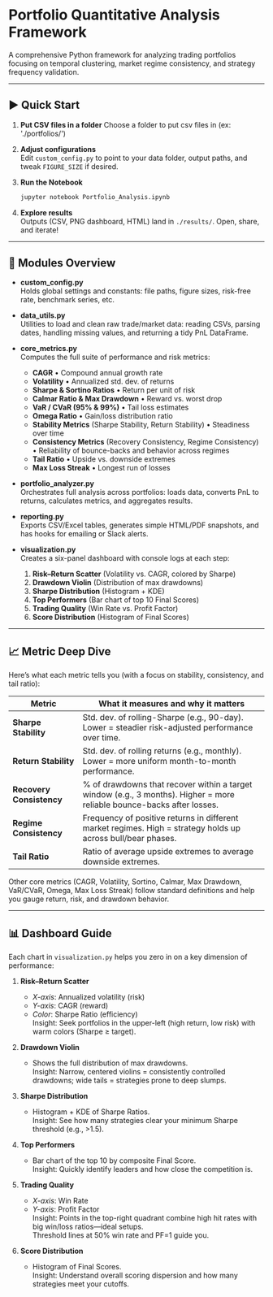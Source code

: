 ﻿# Portfolio Quantitative Analysis Framework

A comprehensive Python framework for analyzing trading portfolios focusing on temporal clustering, market regime consistency, and strategy frequency validation.

---

## :arrow_forward: Quick Start
1. **Put CSV files in a folder**
Choose a folder to put csv files in (ex: './portfolios/')

2. **Adjust configurations**  
Edit `custom_config.py` to point to your data folder, output paths, and tweak `FIGURE_SIZE` if desired.

3. **Run the Notebook**
   ```bash
   jupyter notebook Portfolio_Analysis.ipynb
   ```

4. **Explore results**  
   Outputs (CSV, PNG dashboard, HTML) land in `./results/`. Open, share, and iterate!


---

## :open_file_folder: Modules Overview

- **custom_config.py**  
  Holds global settings and constants: file paths, figure sizes, risk-free rate, benchmark series, etc.

- **data_utils.py**  
  Utilities to load and clean raw trade/market data: reading CSVs, parsing dates, handling missing values, and returning a tidy PnL DataFrame.

- **core_metrics.py**  
  Computes the full suite of performance and risk metrics:
   - **CAGR** • Compound annual growth rate
   - **Volatility** • Annualized std. dev. of returns
   - **Sharpe & Sortino Ratios** • Return per unit of risk
   - **Calmar Ratio & Max Drawdown** • Reward vs. worst drop
   - **VaR / CVaR (95% & 99%)** • Tail loss estimates
   - **Omega Ratio** • Gain/loss distribution ratio
   - **Stability Metrics** (Sharpe Stability, Return Stability) • Steadiness over time
   - **Consistency Metrics** (Recovery Consistency, Regime Consistency) • Reliability of bounce-backs and behavior across regimes
   - **Tail Ratio** • Upside vs. downside extremes
   - **Max Loss Streak** • Longest run of losses

- **portfolio_analyzer.py**  
  Orchestrates full analysis across portfolios: loads data, converts PnL to returns, calculates metrics, and aggregates results.

- **reporting.py**  
  Exports CSV/Excel tables, generates simple HTML/PDF snapshots, and has hooks for emailing or Slack alerts.

- **visualization.py**  
  Creates a six-panel dashboard with console logs at each step:
   1. **Risk–Return Scatter** (Volatility vs. CAGR, colored by Sharpe)
   2. **Drawdown Violin** (Distribution of max drawdowns)
   3. **Sharpe Distribution** (Histogram + KDE)
   4. **Top Performers** (Bar chart of top 10 Final Scores)
   5. **Trading Quality** (Win Rate vs. Profit Factor)
   6. **Score Distribution** (Histogram of Final Scores)

---

## :chart_with_upwards_trend: Metric Deep Dive

Here’s what each metric tells you (with a focus on stability, consistency, and tail ratio):

| Metric                   | What it measures and why it matters                                                                                    |
|--------------------------|------------------------------------------------------------------------------------------------------------------------|
| **Sharpe Stability**     | Std. dev. of rolling-Sharpe (e.g., 90-day). Lower = steadier risk-adjusted performance over time.                      |
| **Return Stability**     | Std. dev. of rolling returns (e.g., monthly). Lower = more uniform month-to-month performance.                         |
| **Recovery Consistency** | % of drawdowns that recover within a target window (e.g., 3 months). Higher = more reliable bounce-backs after losses. |
| **Regime Consistency**   | Frequency of positive returns in different market regimes. High = strategy holds up across bull/bear phases.           |
| **Tail Ratio**           | Ratio of average upside extremes to average downside extremes.                                                         |


Other core metrics (CAGR, Volatility, Sortino, Calmar, Max Drawdown, VaR/CVaR, Omega, Max Loss Streak) follow standard definitions and help you gauge return, risk, and drawdown behavior.

---

## :bar_chart: Dashboard Guide

Each chart in `visualization.py` helps you zero in on a key dimension of performance:

1. **Risk–Return Scatter** 
   - _X-axis_: Annualized volatility (risk)
   - _Y-axis_: CAGR (reward)
   - _Color_: Sharpe Ratio (efficiency)  
     Insight: Seek portfolios in the upper-left (high return, low risk) with warm colors (Sharpe ≥ target).

2. **Drawdown Violin** 
   - Shows the full distribution of max drawdowns.  
     Insight: Narrow, centered violins = consistently controlled drawdowns; wide tails = strategies prone to deep slumps.

3. **Sharpe Distribution** 
   - Histogram + KDE of Sharpe Ratios.  
     Insight: See how many strategies clear your minimum Sharpe threshold (e.g., >1.5).

4. **Top Performers** 
   - Bar chart of the top 10 by composite Final Score.  
     Insight: Quickly identify leaders and how close the competition is.

5. **Trading Quality** 
   - _X-axis_: Win Rate
   - _Y-axis_: Profit Factor  
     Insight: Points in the top-right quadrant combine high hit rates with big win/loss ratios—ideal setups.  
     Threshold lines at 50% win rate and PF=1 guide you.

6. **Score Distribution** 
   - Histogram of Final Scores.  
     Insight: Understand overall scoring dispersion and how many strategies meet your cutoffs.
